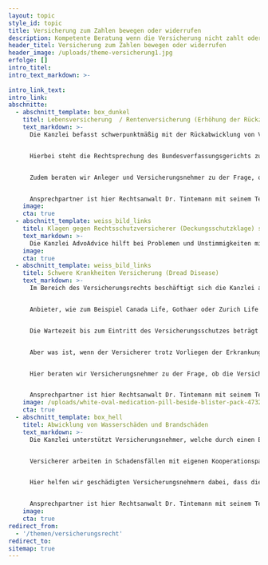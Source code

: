 ```yaml
---
layout: topic
style_id: topic
title: Versicherung zum Zahlen bewegen oder widerrufen
description: Kompetente Beratung wenn die Versicherung nicht zahlt oder zum Widerruf von Lebensversicherungen durch erfahrene Rechtsanwälte.
header_titel: Versicherung zum Zahlen bewegen oder widerrufen
header_image: /uploads/theme-versicherung1.jpg
erfolge: []
intro_titel:
intro_text_markdown: >-
  
intro_link_text: 
intro_link: 
abschnitte:
  - abschnitt_template: box_dunkel
    titel: Lebensversicherung  / Rentenversicherung (Erhöhung der Rückzahlung durch Widerspruch)
    text_markdown: >-
      Die Kanzlei befasst schwerpunktmäßig mit der Rückabwicklung von Versicherungsverträgen und mit der Erzielung erhöhter Ablaufleistungen und Rückkaufswerte.


      Hierbei steht die Rechtsprechung des Bundesverfassungsgerichts zur Beteiligung von Versicherungsnehmern an Stillen Reserven der Versicherungsgesellschaften und die Rechtsprechung des Bundesgerichtshofs zur Berechnung von Rückkaufswerten bei vorzeitiger Kündigung von kapitalbildenden Versicherungen im Mittelpunkt, die die Versicherungslandschaft in den letzten Jahren erheblich in Bewegung versetzt und letztlich zur Änderung des Versicherungsvertragsgesetzes zum 01.01.2008 geführt haben.


      Zudem beraten wir Anleger und Versicherungsnehmer zu der Frage, ob ein Lebensversicherungsvertrag oder ein Rentenversicherungsvertrag auch heute noch gewinnbringend widerrufen bzw. ob gegen den Vertragsabschluss Widerspruch eingelegt werden kann. Hierzu hatte zunächst der EuGH und danach auch der Bundesgerichtshof (BGH) eine Grundsatzentscheidung gefällt, nach welcher Versicherungskunden auch heute noch wirksam Widerspruch gegen ihre Verträge, selbst nach Kündigung, auch heute noch erfolgversprechend einreichen können.


      Ansprechpartner ist hier Rechtsanwalt Dr. Tintemann mit seinem Team, welches in der Vergangen zur o.g. Entscheidung des EuGH maßgeblich beigetragen hat.
    image: 
    cta: true
  - abschnitt_template: weiss_bild_links
    titel: Klagen gegen Rechtsschutzversicherer (Deckungsschutzklage) sowie Stichentscheide
    text_markdown: >-
      Die Kanzlei AdvoAdvice hilft bei Problemen und Unstimmigkeiten mit der Rechtsschutzversicherung. Hierbei haben wir die Erfahrung gemacht, dass oftmals berechtige Deckungsanfragen von Mandanten mit lapidaren Begründungen und Verweis auf mangelnde Erfolgsaussichten oder auf einen Haftungsausschluss abgewiesen werden. Hier helfen wir bei der außergerichtlichen Auseinandersetzung mit der Rechtsschutzversicherung, bei der Erstellung eines Stichentscheides, bei der Einleitung eines Schlichtungsverfahrens bei Ombudsmann für Versicherungen und zuletzt auch mit einer Klage auf Erteilung einer Deckungszusage. Hierdurch konnten wir bereits vielen Mandanten doch nur zur zunächst versagten Erteilung einer Deckungszusage verhelfen.
    image: 
    cta: true
  - abschnitt_template: weiss_bild_links
    titel: Schwere Krankheiten Versicherung (Dread Disease)
    text_markdown: >-
      Im Bereich des Versicherungsrechts beschäftigt sich die Kanzlei auch mit den so genannten Dread-Disease-Versicherungen. Diese Versicherungen sind eine Alternative zur Berufsunfähigkeits- bzw. Erwerbsunfähigkeitsversicherung und solle eine finanzielle Absicherung für den Fall bieten, dass eine schwere Erkrankung eintritt.


      Anbieter, wie zum Beispiel Canada Life, Gothaer oder Zurich Life bieten solche Dread-Disease-Versicherungen an. Versichert sind schwere Krankheiten, wie zum Beispiel Krebs, Schlaganfall, Multiple Sklerose oder Herzinfarkt.


      Die Wartezeit bis zum Eintritt des Versicherungsschutzes beträgt bei den verschiedenen Anbieter in aller Regel drei Monate und nach Eintritt des Leistungsfalls, also bei Vorliegen der versicherten Erkrankung, muss der Versicherungsnehmer auch noch einmal zwischen 14 und 28 Tagen auf die Zahlung der Geldleistung warten.


      Aber was ist, wenn der Versicherer trotz Vorliegen der Erkrankung und Ablauf der Karenzzeit seine Leistung verweigert?


      Hier beraten wir Versicherungsnehmer zu der Frage, ob die Versicherung die Leistung verweigern kann und unterstützen die Versicherungsnehmer bei der Durchsetzung ihrer Interessen gegenüber dem Versicherungsunternehmen. Dabei richtet sich das Augenmerk auf die dem Vertrag zugrunde liegenden Allgemeinen Versicherungsbedingungen, in welchen geregelt ist, ob der Versicherer von seiner Leistungspflicht befreit ist. Nach unseren Erfahrungen verweisen die Versicherer nur zu gern auf das Vorliegen von Ausschlussgründen, um so ihre Leistungsverpflichtung in Abrede zu stellen. Die Argumentation der Versicherer hält aber nicht immer einer juristischen Überprüfung stand.


      Ansprechpartner ist hier Rechtsanwalt Dr. Tintemann mit seinem Team, welches in der Vergangenheit schon betroffenen Versicherungsnehmern zielführend helfen konnte, wodurch diese zu ihrer berechtigten Geldleistung gekommen sind.
    image: /uploads/white-oval-medication-pill-beside-blister-pack-47327.jpg
    cta: true
  - abschnitt_template: box_hell
    titel: Abwicklung von Wasserschäden und Brandschäden
    text_markdown: >-
      Die Kanzlei unterstützt Versicherungsnehmer, welche durch einen Brand in ihrer Wohnung oder ihrem Eigenheim oder durch den Eintritt von Wasser einen Schaden erlitten haben, damit diese von der Wohngebäudehaftpflicht, der Hausratversicherung oder der Feuerversicherung ordnungsgemäß den ihnen entstandenen Schaden ersetzt erhalten.


      Versicherer arbeiten in Schadensfällen mit eigenen Kooperationspartnern zusammen. Die Versicherer schicken in aller Regel diese Kooperationspartner zur Begutachtung des Schadens. Dabei soll festgestellt werden, in welcher Höhe ein Schaden entstanden ist und welche Kosten aufgewendet werden müssen, um die eingetretenen Schäden zu beheben. Diese Gutachter haben zumeist eine eigene Firma, welche mit der Schadensbeseitigung beauftragt werden kann. Der Kostenvoranschlag dieses Gutachters zur Behebung des Schadens liegt in aller Regel unter den vom geschädigten Versicherungsnehmer ursprünglich gezahlten Kosten für die zerstörten oder beschädigten Gegenstände. Jedoch kann der Versicherungsnehmer die Wiederherstellung eines gleichwertigen Zustands verlangen.


      Hier helfen wir geschädigten Versicherungsnehmern dabei, dass die Kosten durch den Versicherer in der Höhe übernommen werden, welche erforderlich sind, um einen gleichwertigen Zustand wieder herzustellen.


      Ansprechpartner ist hier Rechtsanwalt Dr. Tintemann mit seinem Team, welches in der Vergangenheit schon geschädigten Versicherungsnehmern zielführend helfen konnte.
    image: 
    cta: true
redirect_from: 
  - '/themen/versicherungsrecht'
redirect_to: 
sitemap: true
---
```

